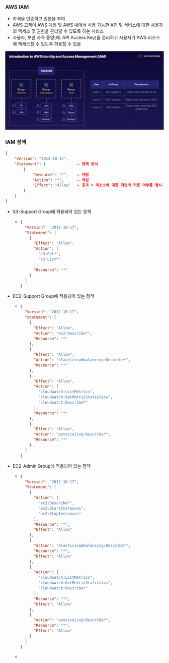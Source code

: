 ### AWS IAM

- 자격을 인증하고 권한을 부여
- AWS 고객이 AWS 계정 및 AWS 내에서 사용 가능한 API 및 서비스에 대한 사용자의 액세스 및 권한을 관리할 수 있도록 하는 서비스
- 사용자, 보안 자격 증명(예: API Access Key)을 관리하고 사용자가 AWS 리소스에 액세스할 수 있도록 허용할 수 있음



![img](aws_basic.assets/0P2PYubD4vHvlJRaWKQowF8-80N1D8sipV3X1QJ4v3pJHIeCnJ2o2w_1aT63vD9oCdeq4V6CnMowQaYmxKMqBFrSKlWILTWyjAUqx-bzQbJneBf1CJC3z0SKWIwTozmc8ZFDW2CU)



### IAM 정책

```json
{
    "Version": "2012-10-17", 
    "Statement": [				⇐ 정책 문서
        {
            "Resource": "*", 	⇐ 자원
            "Action": "*", 		⇐ 작업
            "Effect": "Allow"	⇐ 효과 = 리소스에 대한 작업의 허용 여부를 명시
        }
    ]
}
```



- S3-Support Group에 적용되어 있는 정책

  - ```json
    {
      "Version": "2012-10-17",
      "Statement": [
        {
          "Effect": "Allow",
          "Action": [
            "s3:Get*",
            "s3:List*"
          ],
          "Resource": "*"
        }
      ]
    }
    ```

- EC2-Support Group에 적용되어 있는 정책

  - ```json
    {
      "Version": "2012-10-17",
      "Statement": [
        {
          "Effect": "Allow",
          "Action": "ec2:Describe*",
          "Resource": "*"
        },
        {
          "Effect": "Allow",
          "Action": "elasticloadbalancing:Describe*",
          "Resource": "*"
        },
        {
          "Effect": "Allow",
          "Action": [
            "cloudwatch:ListMetrics",
            "cloudwatch:GetMetricStatistics",
            "cloudwatch:Describe*"
          ],
          "Resource": "*"
        },
        {
          "Effect": "Allow",
          "Action": "autoscaling:Describe*",
          "Resource": "*"
        }
      ]
    }
    ```

- EC2-Admin Group에 적용되어 있는 정책

  - ```json
    {
      "Version": "2012-10-17",
      "Statement": [
        {
          "Action": [
            "ec2:Describe*",
            "ec2:StartInstances",
            "ec2:StopInstances"
          ],
          "Resource": "*",
          "Effect": "Allow"
        },
        {
          "Action": "elasticloadbalancing:Describe*",
          "Resource": "*",
          "Effect": "Allow"
        },
        {
          "Action": [
            "cloudwatch:ListMetrics",
            "cloudwatch:GetMetricStatistics",
            "cloudwatch:Describe*"
          ],
          "Resource": "*",
          "Effect": "Allow"
        },
        {
          "Action": "autoscaling:Describe*",
          "Resource": "*",
          "Effect": "Allow"
        }
      ]
    }
    ```

  - 

